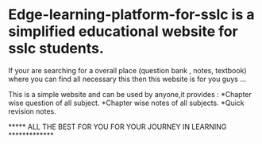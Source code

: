 # Edge-learning-platform-for-sslc is  a simplified educational website for sslc students.
If your are searching for a overall place (question bank , notes, textbook) where you can find all necessary this then this website is for you guys ...

This is a simple website and can be used by anyone,it provides :
*Chapter wise question of all subject.
*Chapter wise notes of all subjects.
*Quick revision notes.

*****  ALL THE BEST FOR YOU FOR YOUR JOURNEY IN LEARNING *************